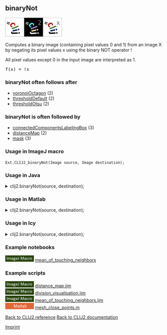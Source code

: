 ## binaryNot
<img src="images/mini_clij1_logo.png"/><img src="images/mini_clij2_logo.png"/><img src="images/mini_clijx_logo.png"/>

Computes a binary image (containing pixel values 0 and 1) from an image X by negating its pixel values
x using the binary NOT operator !

All pixel values except 0 in the input image are interpreted as 1.

<pre>f(x) = !x</pre>

### binaryNot often follows after
* <a href="reference_voronoiOctagon">voronoiOctagon</a> (2)
* <a href="reference_thresholdDefault">thresholdDefault</a> (2)
* <a href="reference_thresholdOtsu">thresholdOtsu</a> (2)


### binaryNot is often followed by
* <a href="reference_connectedComponentsLabelingBox">connectedComponentsLabelingBox</a> (3)
* <a href="reference_distanceMap">distanceMap</a> (2)
* <a href="reference_mask">mask</a> (3)


### Usage in ImageJ macro
```
Ext.CLIJ2_binaryNot(Image source, Image destination);
```




### Usage in Java


<details>

<summary>
clij2.binaryNot(source, destination);
</summary>
<pre class="highlight">// init CLIJ and GPU
import net.haesleinhuepf.clij2.CLIJ2;
import net.haesleinhuepf.clij.clearcl.ClearCLBuffer;
CLIJ2 clij2 = CLIJ2.getInstance();

// get input parameters
ClearCLBuffer source = clij2.push(sourceImagePlus);
destination = clij2.create(source);
</pre>

<pre class="highlight">
// Execute operation on GPU
clij2.binaryNot(source, destination);
</pre>

<pre class="highlight">
//show result
destinationImagePlus = clij2.pull(destination);
destinationImagePlus.show();

// cleanup memory on GPU
clij2.release(source);
clij2.release(destination);
</pre>

</details>





### Usage in Matlab


<details>

<summary>
clij2.binaryNot(source, destination);
</summary>
<pre class="highlight">% init CLIJ and GPU
clij2 = init_clatlab();

% get input parameters
source = clij2.pushMat(source_matrix);
destination = clij2.create(source);
</pre>

<pre class="highlight">
% Execute operation on GPU
clij2.binaryNot(source, destination);
</pre>

<pre class="highlight">
% show result
destination = clij2.pullMat(destination)

% cleanup memory on GPU
clij2.release(source);
clij2.release(destination);
</pre>

</details>





### Usage in Icy


<details>

<summary>
clij2.binaryNot(source, destination);
</summary>
<pre class="highlight">// init CLIJ and GPU
importClass(net.haesleinhuepf.clicy.CLICY);
importClass(Packages.icy.main.Icy);

clij2 = CLICY.getInstance();

// get input parameters
source_sequence = getSequence();
source = clij2.pushSequence(source_sequence);
destination = clij2.create(source);
</pre>

<pre class="highlight">
// Execute operation on GPU
clij2.binaryNot(source, destination);
</pre>

<pre class="highlight">
// show result
destination_sequence = clij2.pullSequence(destination)
Icy.addSequence(destination_sequence);
// cleanup memory on GPU
clij2.release(source);
clij2.release(destination);
</pre>

</details>





### Example notebooks
<a href="https://clij.github.io/clij2-docs/md/mean_of_touching_neighbors"><img src="images/language_macro.png" height="20"/></a> [mean_of_touching_neighbors](https://clij.github.io/clij2-docs/md/mean_of_touching_neighbors)  




### Example scripts
<a href="https://github.com/clij/clij2-docs/blob/master/src/main/macro/distance_map.ijm"><img src="images/language_macro.png" height="20"/></a> [distance_map.ijm](https://github.com/clij/clij2-docs/blob/master/src/main/macro/distance_map.ijm)  
<a href="https://github.com/clij/clij2-docs/blob/master/src/main/macro/division_visualisation.ijm"><img src="images/language_macro.png" height="20"/></a> [division_visualisation.ijm](https://github.com/clij/clij2-docs/blob/master/src/main/macro/division_visualisation.ijm)  
<a href="https://github.com/clij/clij2-docs/blob/master/src/main/macro/mean_of_touching_neighbors.ijm"><img src="images/language_macro.png" height="20"/></a> [mean_of_touching_neighbors.ijm](https://github.com/clij/clij2-docs/blob/master/src/main/macro/mean_of_touching_neighbors.ijm)  
<a href="https://github.com/clij/clatlab/blob/master/src/main/matlab/mesh_close_points.m"><img src="images/language_matlab.png" height="20"/></a> [mesh_close_points.m](https://github.com/clij/clatlab/blob/master/src/main/matlab/mesh_close_points.m)  


[Back to CLIJ2 reference](https://clij.github.io/clij2-docs/reference)
[Back to CLIJ2 documentation](https://clij.github.io/clij2-docs)

[Imprint](https://clij.github.io/imprint)
